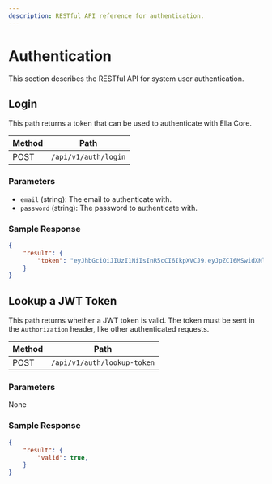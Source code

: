 ```yaml
---
description: RESTful API reference for authentication.
---
```


# Authentication

This section describes the RESTful API for system user authentication.

## Login

This path returns a token that can be used to authenticate with Ella Core.

| Method | Path                 |
| ------ | -------------------- |
| POST   | `/api/v1/auth/login` |

### Parameters

- `email` (string): The email to authenticate with.
- `password` (string): The password to authenticate with.

### Sample Response

```json
{
    "result": {
        "token": "eyJhbGciOiJIUzI1NiIsInR5cCI6IkpXVCJ9.eyJpZCI6MSwidXNlcm5hbWUiOiJhZG1pbiIsImV4cCI6MTczNTU4NTk0MX0.0BsZVMLCzJ6mzCXlf3qfAR2k6Fk7aUsGfHV7Tj1Dqy4"
    }
}
```

## Lookup a JWT Token

This path returns whether a JWT token is valid. The token must be sent in the `Authorization` header, like other authenticated requests.

| Method | Path                        |
| ------ | --------------------------- |
| POST   | `/api/v1/auth/lookup-token` |

### Parameters

None

### Sample Response

```json
{
    "result": {
        "valid": true,
    }
}
```
